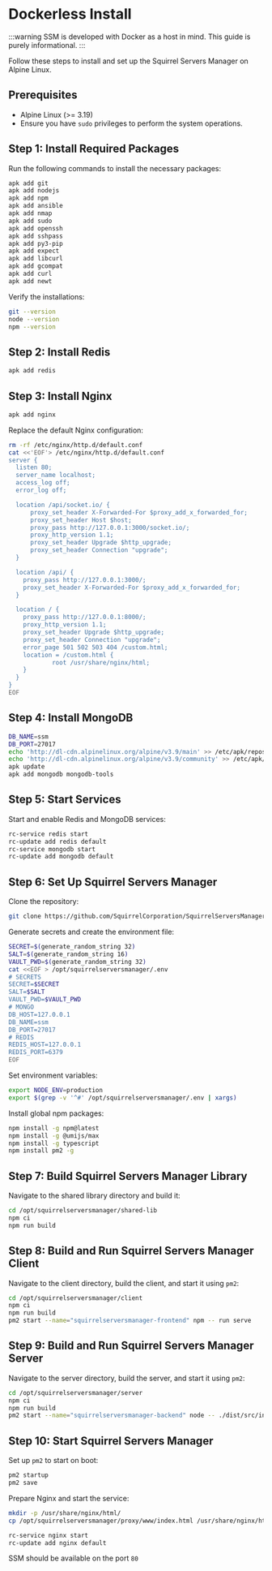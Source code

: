 # Dockerless Install

:::warning 
SSM is developed with Docker as a host in mind. This guide is purely informational. 
:::

Follow these steps to install and set up the Squirrel Servers Manager on Alpine Linux.

## Prerequisites

- Alpine Linux (>= 3.19)
- Ensure you have `sudo` privileges to perform the system operations.

## Step 1: Install Required Packages

Run the following commands to install the necessary packages:

```sh
apk add git
apk add nodejs
apk add npm
apk add ansible
apk add nmap
apk add sudo
apk add openssh
apk add sshpass
apk add py3-pip
apk add expect
apk add libcurl
apk add gcompat
apk add curl
apk add newt
```

Verify the installations:

```sh
git --version
node --version
npm --version
```

## Step 2: Install Redis

```sh
apk add redis
```

## Step 3: Install Nginx

```sh
apk add nginx
```

Replace the default Nginx configuration:

```sh
rm -rf /etc/nginx/http.d/default.conf
cat <<'EOF'> /etc/nginx/http.d/default.conf
server {
  listen 80;
  server_name localhost;
  access_log off;
  error_log off;

  location /api/socket.io/ {
      proxy_set_header X-Forwarded-For $proxy_add_x_forwarded_for;
      proxy_set_header Host $host;
      proxy_pass http://127.0.0.1:3000/socket.io/;
      proxy_http_version 1.1;
      proxy_set_header Upgrade $http_upgrade;
      proxy_set_header Connection "upgrade";
  }

  location /api/ {
    proxy_pass http://127.0.0.1:3000/;
    proxy_set_header X-Forwarded-For $proxy_add_x_forwarded_for;
  }

  location / {
    proxy_pass http://127.0.0.1:8000/;
    proxy_http_version 1.1;
    proxy_set_header Upgrade $http_upgrade;
    proxy_set_header Connection "upgrade";
    error_page 501 502 503 404 /custom.html;
    location = /custom.html {
            root /usr/share/nginx/html;
    }
  }
}
EOF
```

## Step 4: Install MongoDB

```sh
DB_NAME=ssm
DB_PORT=27017
echo 'http://dl-cdn.alpinelinux.org/alpine/v3.9/main' >> /etc/apk/repositories
echo 'http://dl-cdn.alpinelinux.org/alpine/v3.9/community' >> /etc/apk/repositories
apk update
apk add mongodb mongodb-tools
```

## Step 5: Start Services

Start and enable Redis and MongoDB services:

```sh
rc-service redis start
rc-update add redis default
rc-service mongodb start
rc-update add mongodb default
```

## Step 6: Set Up Squirrel Servers Manager

Clone the repository:

```sh
git clone https://github.com/SquirrelCorporation/SquirrelServersManager.git /opt/squirrelserversmanager
```

Generate secrets and create the environment file:

```sh
SECRET=$(generate_random_string 32)
SALT=$(generate_random_string 16)
VAULT_PWD=$(generate_random_string 32)
cat <<EOF > /opt/squirrelserversmanager/.env
# SECRETS
SECRET=$SECRET
SALT=$SALT
VAULT_PWD=$VAULT_PWD
# MONGO
DB_HOST=127.0.0.1
DB_NAME=ssm
DB_PORT=27017
# REDIS
REDIS_HOST=127.0.0.1
REDIS_PORT=6379
EOF
```

Set environment variables:

```sh
export NODE_ENV=production
export $(grep -v '^#' /opt/squirrelserversmanager/.env | xargs)
```

Install global npm packages:

```sh
npm install -g npm@latest
npm install -g @umijs/max
npm install -g typescript
npm install pm2 -g
```

## Step 7: Build Squirrel Servers Manager Library

Navigate to the shared library directory and build it:

```sh
cd /opt/squirrelserversmanager/shared-lib
npm ci
npm run build
```

## Step 8: Build and Run Squirrel Servers Manager Client

Navigate to the client directory, build the client, and start it using `pm2`:

```sh
cd /opt/squirrelserversmanager/client
npm ci
npm run build
pm2 start --name="squirrelserversmanager-frontend" npm -- run serve
```

## Step 9: Build and Run Squirrel Servers Manager Server

Navigate to the server directory, build the server, and start it using `pm2`:

```sh
cd /opt/squirrelserversmanager/server
npm ci
npm run build
pm2 start --name="squirrelserversmanager-backend" node -- ./dist/src/index.js
```

## Step 10: Start Squirrel Servers Manager

Set up `pm2` to start on boot:

```sh
pm2 startup
pm2 save
```

Prepare Nginx and start the service:

```sh
mkdir -p /usr/share/nginx/html/
cp /opt/squirrelserversmanager/proxy/www/index.html /usr/share/nginx/html/custom.html

rc-service nginx start
rc-update add nginx default
```

SSM should be available on the port `80`